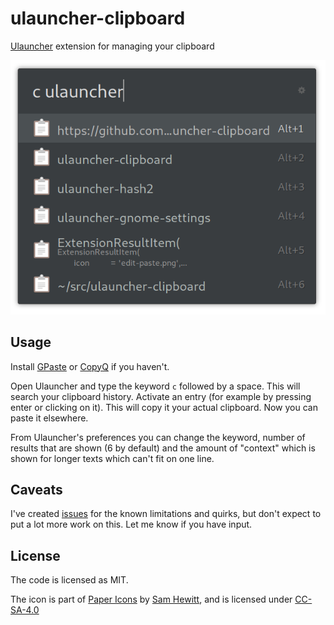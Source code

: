 # ulauncher-clipboard

[Ulauncher](https://ulauncher.io) extension for managing your clipboard

![](screenshot.png)

## Usage

Install [GPaste](https://github.com/Keruspe/GPaste/) or [CopyQ](https://github.com/hluk/CopyQ) if you haven't.

Open Ulauncher and type the keyword `c` followed by a space. This will search your clipboard history. Activate an entry (for example by pressing enter or clicking on it). This will copy it your actual clipboard. Now you can paste it elsewhere.

From Ulauncher's preferences you can change the keyword, number of results that are shown (6 by default) and the amount of "context" which is shown for longer texts which can't fit on one line.

## Caveats

I've created [issues](https://github.com/friday/ulauncher-clipboard/issues) for the known limitations and quirks, but don't expect to put a lot more work on this. Let me know if you have input.

## License

The code is licensed as MIT.

The icon is part of [Paper Icons](http://snwh.org/paper/icons) by [Sam Hewitt](http://samuelhewitt.com/), and is licensed under [CC-SA-4.0](http://creativecommons.org/licenses/by-sa/4.0/)
